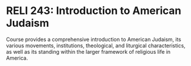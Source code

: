 # RELI 243: Introduction to American Judaism

Course provides a comprehensive introduction to American Judaism, its various movements, institutions, theological, and liturgical characteristics, as well as its standing within the larger framework of religious life in America.
